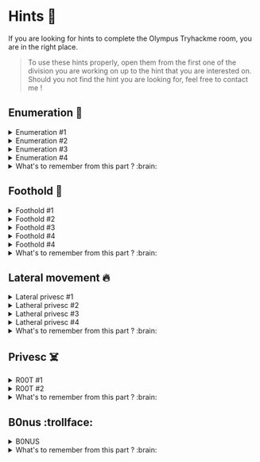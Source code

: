 # Hints :tada:

If you are looking for hints to complete the Olympus Tryhackme room, you are in the right place.
> To use these hints properly, open them from the first one of the division you are working on up to the hint that you are interested on. Should you not find the hint you are looking for, feel free to contact me !

## Enumeration :mag_right:
<details>
  <summary>Enumeration #1 </summary>

  Is this website not working ?
  > Or are you redirected to some place you should add to your host file ?

</details>
<details>
  <summary>Enumeration #2 </summary>

  Seems like this domain is empty...
  > Or did you try a bigger wordlist ? I mean, Seclist says it's a COMMON directory...

</details>
<details>
  <summary>Enumeration #3 </summary>

  Ok, so nothing works on this website does it ?
  > Yes, but this CMS is known to be pretty vulnerable ! Maybe something will work !

</details>
<details>
  <summary>Enumeration #4 </summary>

  Still did not find the vuln ?
  > You should SEARCH harder !

</details>
</details>
<details>
  <summary>What's to remember from this part ? :brain:</summary>

  - Don't get used to using the same tools, same wordlists as ever because sometimes you'll miss the important thing.
  - When you find something that seems or is known to be vulnerable, some vulnerabilities might have been patched. It doesn't mean that everything was patched though, so challenge everything !
  - When you find a leak, don't stop at what you think is interesting to you, dump everything and sort the intel.

</details>

## Foothold :boy:

<details>
  <summary>Foothold #1 </summary>

  Seems like this SQLI got me some hashes ! let's crack them all !
  > Though only one of those hashes will break and you can rock it in under 5 minutes !

</details>
<details>
  <summary>Foothold #2 </summary>

  Logged in ! Now to RCE ?
  > Not yet ! Seems like you missed something !

</details>
<details>
  <summary>Foothold #3 </summary>

  Definitely stuck @olympus.thm ...
  > Aren't the email addresses you found earlier interesting though ?

</details>
<details>
  <summary>Foothold #4 </summary>

  Great, another login page...
  > I hope the credentials won't be too hard to find

</details>
<details>
  <summary>Foothold #4 </summary>

  Great app... So what did you say my shell was called again ?!
  > Well I wonder where you mind find this information... Maybe the messages are stored somewhere for the app to work properly ?

</details>
</details>
<details>
  <summary>What's to remember from this part ? :brain:</summary>

  - Always take note of everything you retrieve. Sometimes things won't be relevant at the moment, but they might be later on !
  - When you find a vulnerability, keep it in mind. It can have consequences on other services/systems even if it seems basic at first.

</details>

## Lateral movement :fire:

<details>
  <summary>Lateral privesc #1 </summary>

  Hmmm nothing obvious is it ?
  > Ever heard about sticky bits ?

</details>
<details>
  <summary>Latheral privesc #2 </summary>

  Ok, so what the hell is that unknown SUID binary ?
  > Could it be related to copying files ?

</details>
<details>
  <summary>Latheral privesc #3 </summary>

  What should I copy ?!
  > What could give you access ?

</details>
<details>
  <summary>Latheral privesc #4 </summary>

  What's with that password ?
  > Crack it already !

</details>
<details>
  <summary>What's to remember from this part ? :brain:</summary>

  - It is not because linpeas doesn't flag anything as obvious that nothing's vulnerable.
  - When you find something unusual, always investigate it ! You can find ways to leverage things your own way !
  - Don't always overcomplicate things :stuck_out_tongue_winking_eye:

</details>

## Privesc :skull_and_crossbones:

<details>
  <summary>R00T #1 </summary>

  Why won't linpeas flag anything ?!
  > Focus ! what files do you and/or your group own ?

</details>
<details>
  <summary>R00T #2 </summary>

  Well that file is weird... What about it ?!
  > Sure seems like a web page ! why not try connecting to it ?

</details>
<details>
  <summary>What's to remember from this part ? :brain:</summary>

  - Once again, it is not because linpeas doesn't flag anything as obvious that nothing's vulnerable.
  - We are pretty used to poor user permission management however, you can also be assigned rights through your group !
  - When you find a weird unusual file, even if it doesn't seem much, investigate ! It could be something !

</details>

## B0nus :trollface:

<details>
  <summary>B0NUS</summary>

  How in the world did you hide it ?!
  > Well you know what you're looking for, don't you ? It's supposed to start with "flag{"

</details>
<details>
  <summary>What's to remember from this part ? :brain:</summary>

  - Remember the regex I gave you, it is pretty useful and has helped a lot through multiple CTFs.

</details>
